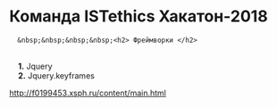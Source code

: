 # Команда ISTethics Хакатон-2018

      &nbsp;&nbsp;&nbsp;&nbsp;<h2> Фреймворки </h2>
 <br/>&nbsp;&nbsp;&nbsp;&nbsp;<strong>1.</strong> Jquery 
 <br/>&nbsp;&nbsp;&nbsp;&nbsp;<strong>2.</strong> Jquery.keyframes
 



http://f0199453.xsph.ru/content/main.html
